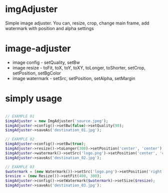 # imgAdjuster
Simple image adjuster. You can, resize, crop, change main frame, add watermark with position and alpha settings

# image-adjuster
- image config - setQuality, setBw
- image resize - toFit, toX, toY, toXY, toLonger, toShorter, setCrop, setPosition, setBgColor
- image watermark - setSrc, setPosition, setAlpha, setMargin

# simply usage
```php

// EXAMPLE 01
$imgAdjuster = new ImgAdjuster('source.jpeg');
$imgAdjuster->config()->setBw(false)->setQuality(90);
$imgAdjuster->saveAs('destination_01.jpg');

// EXAMPLE 02
$imgAdjuster->config()->setBw(true);
$imgAdjuster->resize()->toLonger(300)->setPosition('center', 'center');
$imgAdjuster->watermark()->setSrc('logo.png')->setPosition('center', 'center')->setAlpha(20)->setSize(20);
$imgAdjuster->saveAs('destination_02.jpg');

// EXAMPLE 03
$watermark = (new Watermark())->setSrc('logo.png')->setPosition('right', 'top')->setAlpha(50);
$resize = (new Resize())->setFit(400, 300);
$imgAdjuster->config()->setWatermark($watermark)->setSize($resize);
$imgAdjuster->saveAs('destination_03.jpg'):


```
